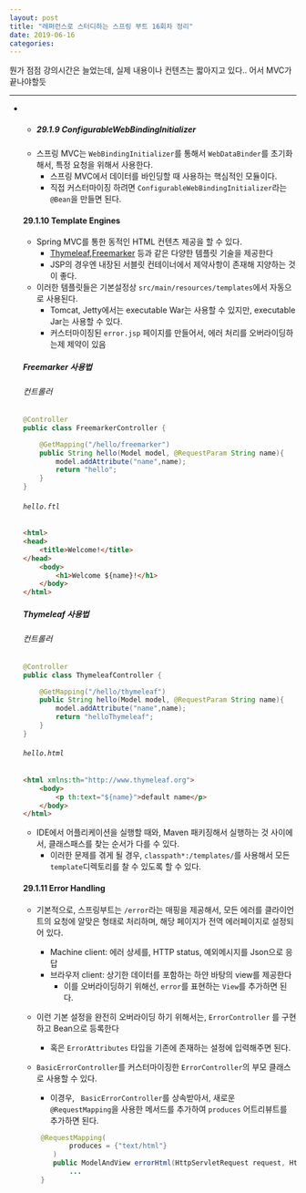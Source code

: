```yaml
---
layout: post
title: "레퍼런스로 스터디하는 스프링 부트 16회차 정리"
date: 2019-06-16
categories:
---
```


뭔가 점점 강의시간은 늘었는데, 실제 내용이나 컨텐츠는 짧아지고 있다.. 어서 MVC가 끝나야할듯

---

*  * ##### 29.1.9 ConfigurableWebBindingInitializer

    - 스프링 MVC는 `WebBindingInitializer`를 통해서 `WebDataBinder`를 초기화해서, 특정 요청을 위해서 사용한다.
      - 스프링 MVC에서 데이터를 바인딩할 때 사용하는 핵심적인 모듈이다.
      - 직접 커스터마이징 하려면 `ConfigurableWebBindingInitializer`라는 `@Bean`을 만들면 된다.

    #### 29.1.10 Template Engines
  
    - Spring MVC를 통한 동적인 HTML 컨텐츠 제공을 할 수 있다.
      - [Thymeleaf](http://www.thymeleaf.org/),[Freemarker](https://freemarker.apache.org/docs/) 등과 같은 다양한 템플릿 기술을 제공한다
      - JSP의 경우엔 내장된 서블릿 컨테이너에서 제약사항이 존재해 지양하는 것이 좋다.
    - 이러한 템플릿들은 기본설정상 `src/main/resources/templates`에서 자동으로 사용된다.
      - Tomcat, Jetty에서는 executable War는 사용할 수 있지만, executable Jar는 사용할 수 있다.
      - 커스터마이징된 `error.jsp` 페이지를 만들어서, 에러 처리를 오버라이딩하는제 제약이 있음
  
    ##### Freemarker 사용법
  
    ###### 컨트롤러
  
    ```java
    @Controller
    public class FreemarkerController {
    
        @GetMapping("/hello/freemarker")
        public String hello(Model model, @RequestParam String name){
            model.addAttribute("name",name);
            return "hello";
        }
    }
    ```
  
    ###### `hello.ftl`
  
    ```html
    <html>
    <head>
        <title>Welcome!</title>
    </head>
    	<body>
    		<h1>Welcome ${name}!</h1>
    	</body>
    </html>
    ```
  
    ##### Thymeleaf 사용법
  
    ###### 컨트롤러
  
    ```java
    @Controller
    public class ThymeleafController {
    
        @GetMapping("/hello/thymeleaf")
        public String hello(Model model, @RequestParam String name){
            model.addAttribute("name",name);
            return "helloThymeleaf";
        }
    }
    ```
  
    ###### `hello.html`
  
    ```html
    <html xmlns:th="http://www.thymeleaf.org">
    	<body>
    		<p th:text="${name}">default name</p>
    	</body>
    </html>
    ```
  
    - IDE에서 어플리케이션을 실행할 때와, Maven 패키징해서 실행하는 것 사이에서, 클래스패스를 찾는 순서가 다를 수 있다.
      - 이러한 문제를 겪게 될 경우, `classpath*:/templates/`를 사용해서 모든 `template`디렉토리를 찰 수 있도록 할 수 있다.
  
    #### 29.1.11 Error Handling
  
    - 기본적으로, 스프링부트는 `/error`라는 매핑을 제공해서, 모든 에러를 클라이언트의 요청에 알맞은 형태로 처리하며, 해당 페이지가 전역 에러페이지로 설정되어 있다.
  
      - Machine client: 에러 상세를, HTTP status, 예외메시지를 Json으로 응답
      - 브라우저 client: 상기한 데이터를 포함하는 하얀 바탕의 view를 제공한다
        - 이를 오버라이딩하기 위해선, `error`를 표현하는 `View`를 추가하면 된다.
  
    - 이런 기본 설정을 완전히 오버라이딩 하기 위해서는,  `ErrorController` 를 구현하고 Bean으로 등록한다
  
      - 혹은 `ErrorAttributes` 타입을 기존에 존재하는 설정에 입력해주면 된다.
  
    - `BasicErrorController`를 커스터마이징한 `ErrorController`의 부모 클래스로 사용할 수 있다.
  
      - 이경우, ` BasicErrorController`를 상속받아서, 새로운 `@RequestMapping`을 사용한 메서드를 추가하여 `produces` 어트리뷰트를 추가하면 된다.
  
      ```java
       @RequestMapping(
              produces = {"text/html"}
          )
          public ModelAndView errorHtml(HttpServletRequest request, HttpServletResponse response) {
              ...
       }
      ```
  
    
